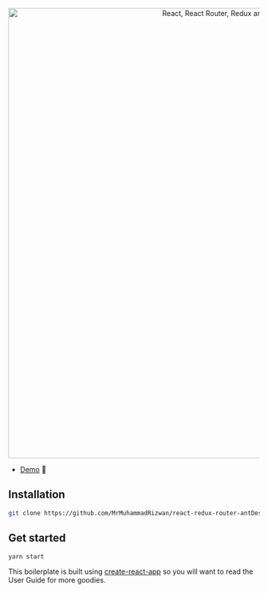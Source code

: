 <p align="center"><img src="https://i.imgur.com/PATsTx2.png" title="View tutorial" alt="React, React Router, Redux and Redux Thunk" width="900"></p>


* [Demo](https://create-react-app-redux.now.sh) 🙌

## Installation

```bash
git clone https://github.com/MrMuhammadRizwan/react-redux-router-antDesign-bizCharts-starter-kit

```

## Get started

```bash
yarn start
```

This boilerplate is built using [create-react-app](https://github.com/facebook/create-react-app) so you will want to read the User Guide for more goodies.
